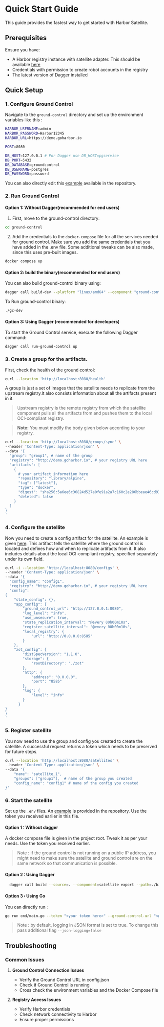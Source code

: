 # Quick Start Guide

This guide provides the fastest way to get started with Harbor Satellite.

## Prerequisites

Ensure you have:
- A Harbor registry instance with satellite adapter. This should be available [here](https://github.com/container-registry/harbor-next/tree/satellite)
- Credentials with permission to create robot accounts in the registry
- The latest version of Dagger installed
  
## Quick Setup

### 1. Configure Ground Control

Navigate to the `ground-control` directory and set up the environment variables like this : 

```bash
HARBOR_USERNAME=admin
HARBOR_PASSWORD=Harbor12345
HARBOR_URL=https://demo.goharbor.io

PORT=8080

DB_HOST=127.0.0.1 # For Dagger use DB_HOST=pgservice
DB_PORT=5432
DB_DATABASE=groundcontrol
DB_USERNAME=postgres       
DB_PASSWORD=password  
```
You can also directly edit this [example](ground-control/.env.example) available in the repository.

### 2. Run Ground Control

#### Option 1: Without Dagger(recommended for end users)

1. First, move to the ground-control directory:
```bash
cd ground-control
```

2. Add the credentials to the `docker-compose` file for all the services needed for ground control. Make sure you add the same credentials that you have added in the .env file. Some additional tweaks can be also made, since this uses pre-built images.
```bash
docker compose up
```

#### Option 2: build the binary(recommended for end users)
You can also build ground-control binary using:

```bash
dagger call build-dev --platform "linux/amd64" --component "ground-control" export --path=./gc-dev
```

To Run ground-control binary:

```bash
./gc-dev
```

#### Option 3: Using Dagger (recommended for developers)

To start the Ground Control service, execute the following Dagger command:

```bash
dagger call run-ground-control up
```


### 3. Create a group for the artifacts.

First, check the health of the ground control:

```bash
curl --location 'http://localhost:8080/health'
```

A group is just a set of images that the satellite needs to replicate from the upstream registry.It also consists information about all the artifacts present in it. 
> Upstream registry is the remote registry from which the satellite component pulls all the artifacts from and pushes them to the local OCI-compliant registry. 



> **Note:** You must modify the body given below according to your registry. 
```bash
curl --location 'http://localhost:8080/groups/sync' \
--header 'Content-Type: application/json' \
--data '{
  "group": "group1", # name of the group
  "registry": "http://demo.goharbor.io", # your registry URL here
  "artifacts": [
    {
      # your artifact information here
      "repository": "library/alpine",
      "tag": ["latest"],
      "type": "docker",
      "digest": "sha256:5a6ee6c36824d527a0fe91a2a7c160c2e286bbeae46cd931c337ac769f1bd930",
      "deleted": false
    }
  ]
}
'
```

### 4. Configure  the satellite

Now you need to create a config artifact for the satellite. An example is given [here](examples/config.json).
This artifact tells the satellite where the ground control is located and defines how and when to replicate artifacts from it. It also includes details about the local OCI-compliant registry, specified separately under its own field.

```bash
curl -i --location 'http://localhost:8080/configs' \
--header 'Content-Type: application/json' \
--data '{
  "config_name": "config1",
  "registry": "http://demo.goharbor.io", # your registry URL here
  "config":
{ 
    "state_config": {},
    "app_config": {
        "ground_control_url": "http://127.0.0.1:8080",
        "log_level": "info",
        "use_unsecure": true,
        "state_replication_interval": "@every 00h00m10s",
        "register_satellite_interval": "@every 00h00m10s",
        "local_registry": {
            "url": "http://0.0.0.0:8585"
        }
    },
    "zot_config": {
        "distSpecVersion": "1.1.0",
        "storage": {
            "rootDirectory": "./zot"
        },
        "http": {
            "address": "0.0.0.0",
            "port": "8585"
        },
        "log": {
            "level": "info"
        }
      }
}
}
'
```

### 5. Register satellite

You now need to use the group and config you created to create the satellite. A successful request returns a token which needs to be preserved for future steps.

```bash
curl --location 'http://localhost:8080/satellites' \
--header 'Content-Type: application/json' \
--data '{
    "name": "satellite_1",
    "groups": ["group1"],  # name of the group you created
    "config_name": "config1" # name of the config you created
}'
```

### 6. Start the satellite
Set up the `.env` files. An [example](.env.example) is provided in the repository. Use the token you received earlier in this file.

#### Option 1 : Without dagger
A docker compose file is given in the project root. Tweak it as per your needs. Use the token you received earlier.
> Note : if the ground control is not running on a public IP address, you might need to make sure the satellite and ground control are on the same network so that communication is possible.

#### Option 2 : Using Dagger
```bash
  dagger call build --source=. --component=satellite export --path=./bin
```

#### Option 3 : Using Go
You can directly run : 

```bash
go run cmd/main.go --token "<your token here>" --ground-control-url "<ground control url here>"
```
> Note : by default, logging in JSON format is set to true. To change this pass additional flag `--json-logging=false`

## Troubleshooting

### Common Issues

1. **Ground Control Connection Issues**
   - Verify the Ground Control URL in config.json
   - Check if Ground Control is running
   - Cross check the environment variables and the Docker Compose file

2. **Registry Access Issues**
   - Verify Harbor credentials
   - Check network connectivity to Harbor
   - Ensure proper permissions

